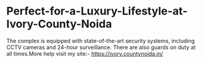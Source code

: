 # Perfect-for-a-Luxury-Lifestyle-at-Ivory-County-Noida
The complex is equipped with state-of-the-art security systems, including CCTV cameras and 24-hour surveillance. There are also guards on duty at all times.More help visit my site:- https://ivory.countynoida.in/
